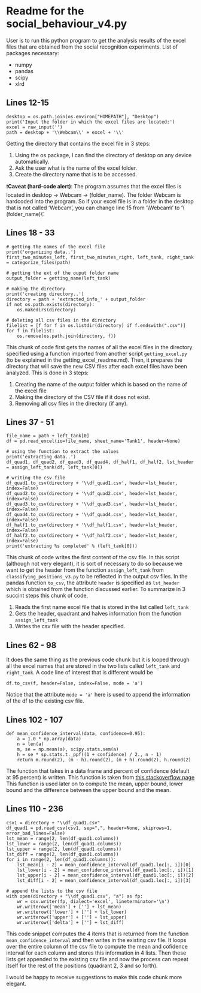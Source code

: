 # **Readme for the social_behaviour_v4.py**
User is to run this python program to get the analysis results of the excel files that are obtained from the social recognition experiments.
List of packages necessary:
  - numpy
  - pandas
  - scipy
  - xlrd

## Lines 12-15

```
desktop = os.path.join(os.environ["HOMEPATH"], "Desktop")
print('Input the folder in which the excel files are located:')
excel = raw_input('')
path = desktop + '\\Webcam\\' + excel + '\\'
```

Getting the directory that contains the excel file in 3 steps:
  1. Using the os package, I can find the directory of desktop on any device automatically.
  1. Ask the user what is the name of the excel folder.
  1. Create the directory name that is to be accessed.
  
❗️**Caveat (hard-code alert)**: The program assumes that the excel files is located in desktop -> Webcam -> (folder_name). The folder Webcam is hardcoded into the program. So if your excel file is in a folder in the desktop that is not called ‘Webcam’, you can change line 15 from ‘\\Webcam\\’ to ‘\\(folder_name)\\’.

## Lines 18 - 33

```
# getting the names of the excel file
print('organizing data..')
first_two_minutes_left, first_two_minutes_right, left_tank, right_tank = categorize_files(path)

# getting the ext of the ouput folder name
output_folder = getting_name(left_tank)

# making the directory
print('creating directory..')
directory = path + 'extracted_info_' + output_folder
if not os.path.exists(directory):
    os.makedirs(directory)
    
# deleting all csv files in the directory
filelist = [f for f in os.listdir(directory) if f.endswith(".csv")]
for f in filelist:
    os.remove(os.path.join(directory, f))
```

This chunk of code first gets the names of all the excel files in the directory specified using a function imported from another script `getting_excel.py` (to be explained in the getting_excel_readme.md). Then, it prepares the directory that will save the new CSV files after each excel files have been analyzed. This is done in 3 steps:
  1. Creating the name of the output folder which is based on the name of the excel file
  1. Making the directory of the CSV file if it does not exist.
  1. Removing all csv files in the directory (if any).
  
## Lines 37 - 51

```
file_name = path + left_tank[0]
df = pd.read_excel(io=file_name, sheet_name='Tank1', header=None)

# using the function to extract the values
print('extracting data..')
df_quad1, df_quad2, df_quad3, df_quad4, df_half1, df_half2, lst_header = assign_left_tank(df, left_tank[0])

# writing the csv file
df_quad1.to_csv(directory + '\\df_quad1.csv', header=lst_header, index=False)
df_quad2.to_csv(directory + '\\df_quad2.csv', header=lst_header, index=False)
df_quad3.to_csv(directory + '\\df_quad3.csv', header=lst_header, index=False)
df_quad4.to_csv(directory + '\\df_quad4.csv', header=lst_header, index=False)
df_half1.to_csv(directory + '\\df_half1.csv', header=lst_header, index=False)
df_half2.to_csv(directory + '\\df_half2.csv', header=lst_header, index=False)
print('extracting %s completed' % (left_tank[0]))
```

This chunk of code writes the first content of the csv file. In this script (although not very elegant), it is sort of necessary to do so because we want to get the header from the function `assign_left_tank` from `classifying_positions_v3.py` to be reflected in the output csv files. In the pandas function `to_csv`, the attribute `header` is specified as `lst_header` which is obtained from the function discussed earlier. To summarize in 3 succint steps this chunk of code,
  1. Reads the first name excel file that is stored in the list called `left_tank`
  1. Gets the header, quadrant and halves information from the function `assign_left_tank`
  1. Writes the csv file with the header specified.
  
## Lines 62 - 98

It does the same thing as the previous code chunk but it is looped through all the excel names that are stored in the two lists called `left_tank` and `right_tank`. A code line of interest that is different would be

```
df.to_csv(f, header=False, index=False, mode = 'a')
```

Notice that the attribute `mode = 'a'` here is used to append the information of the df to the existing csv file.

## Lines 102 - 107

```
def mean_confidence_interval(data, confidence=0.95):
    a = 1.0 * np.array(data)
    n = len(a)
    m, se = np.mean(a), scipy.stats.sem(a)
    h = se * sp.stats.t._ppf((1 + confidence) / 2., n - 1)
    return m.round(2), (m - h).round(2), (m + h).round(2), h.round(2)
```

The function that takes in a data frame and percent of confidence (default at 95 percent) is written. This function is taken from [this stackoverflow page](https://stackoverflow.com/questions/15033511/compute-a-confidence-interval-from-sample-data) This function is used later on to compute the mean, upper bound, lower bound and the difference between the upper bound and the mean.

## Lines 110 - 236

```
csv1 = directory + "\\df_quad1.csv"
df_quad1 = pd.read_csv(csv1, sep=",", header=None, skiprows=1, error_bad_lines=False)
lst_mean = range(2, len(df_quad1.columns))
lst_lower = range(2, len(df_quad1.columns))
lst_upper = range(2, len(df_quad1.columns))
lst_diff = range(2, len(df_quad1.columns))
for i in range(2, len(df_quad1.columns)):
    lst_mean[i - 2] = mean_confidence_interval(df_quad1.loc[:, i])[0]
    lst_lower[i - 2] = mean_confidence_interval(df_quad1.loc[:, i])[1]
    lst_upper[i - 2] = mean_confidence_interval(df_quad1.loc[:, i])[2]
    lst_diff[i - 2] = mean_confidence_interval(df_quad1.loc[:, i])[3]

# append the lists to the csv file
with open(directory + "\\df_quad1.csv", "a") as fp:
    wr = csv.writer(fp, dialect='excel', lineterminator='\n')
    wr.writerow(['mean'] + [''] + lst_mean)
    wr.writerow(['lower'] + [''] + lst_lower)
    wr.writerow(['upper'] + [''] + lst_upper)
    wr.writerow(['delta'] + [''] + lst_diff)
```

This code snippet computes the 4 items that is returned from the function `mean_confidence_interval` and then writes in the existing csv file. It loops over the entire column of the csv file to compute the mean and cofidence interval for each column and stores this information in 4 lists. Then these lists get appended to the existing csv file and now the process can repeat itself for the rest of the positions (quadrant 2, 3 and so forth).

I would be happy to receive suggestions to make this code chunk more elegant.
